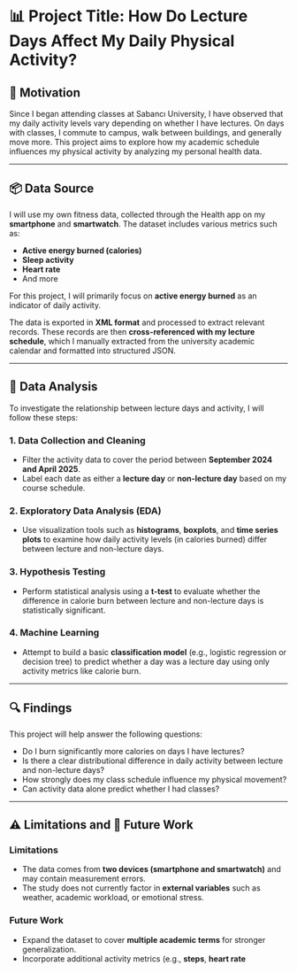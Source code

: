 # 📊 Project Title: How Do Lecture Days Affect My Daily Physical Activity?

## 🧠 Motivation
Since I began attending classes at Sabancı University, I have observed that my daily activity levels vary depending on whether I have lectures. On days with classes, I commute to campus, walk between buildings, and generally move more. This project aims to explore how my academic schedule influences my physical activity by analyzing my personal health data.

---

## 📦 Data Source
I will use my own fitness data, collected through the Health app on my **smartphone** and **smartwatch**. The dataset includes various metrics such as:

- **Active energy burned (calories)**
- **Sleep activity**
- **Heart rate**
- And more

For this project, I will primarily focus on **active energy burned** as an indicator of daily activity.

The data is exported in **XML format** and processed to extract relevant records. These records are then **cross-referenced with my lecture schedule**, which I manually extracted from the university academic calendar and formatted into structured JSON.

---

## 🔬 Data Analysis

To investigate the relationship between lecture days and activity, I will follow these steps:

### 1. Data Collection and Cleaning
- Filter the activity data to cover the period between **September 2024 and April 2025**.
- Label each date as either a **lecture day** or **non-lecture day** based on my course schedule.

### 2. Exploratory Data Analysis (EDA)
- Use visualization tools such as **histograms**, **boxplots**, and **time series plots** to examine how daily activity levels (in calories burned) differ between lecture and non-lecture days.

### 3. Hypothesis Testing
- Perform statistical analysis using a **t-test** to evaluate whether the difference in calorie burn between lecture and non-lecture days is statistically significant.

### 4. Machine Learning
- Attempt to build a basic **classification model** (e.g., logistic regression or decision tree) to predict whether a day was a lecture day using only activity metrics like calorie burn.

---

## 🔍 Findings

This project will help answer the following questions:

- Do I burn significantly more calories on days I have lectures?
- Is there a clear distributional difference in daily activity between lecture and non-lecture days?
- How strongly does my class schedule influence my physical movement?
- Can activity data alone predict whether I had classes?

---

## ⚠️ Limitations and 🔮 Future Work

### Limitations
- The data comes from **two devices (smartphone and smartwatch)** and may contain measurement errors.
- The study does not currently factor in **external variables** such as weather, academic workload, or emotional stress.

### Future Work
- Expand the dataset to cover **multiple academic terms** for stronger generalization.
- Incorporate additional activity metrics (e.g., **steps**, **heart rate**
